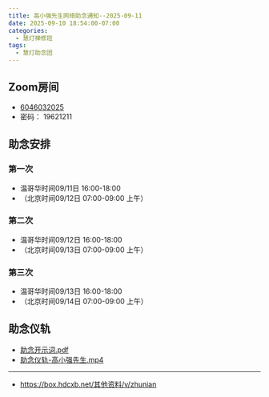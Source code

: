 ```yaml
---
title: 高小强先生网络助念通知--2025-09-11
date: 2025-09-10 18:54:00-07:00
categories:
  - 慧灯禅修班
tags:
  - 慧灯助念团
---
```

## Zoom房间

- [6046032025](https://zoom.us/j/6046032025?pwd=rp7emFqN8mRFa40nc434qFm9iGbGWl.1)
- 密码： 19621211


## 助念安排
### 第一次
- 温哥华时间09/11日 16:00-18:00
- （北京时间09/12日 07:00-09:00 上午）
### 第二次
- 温哥华时间09/12日 16:00-18:00
- （北京时间09/13日 07:00-09:00 上午）
### 第三次
- 温哥华时间09/13日 16:00-18:00
- （北京时间09/14日 07:00-09:00 上午）

## 助念仪轨

- [助念开示词.pdf](https://s3.ap-northeast-1.wasabisys.com/hdcx/hdv/tmp/助念开示词.pdf)
- [助念仪轨-高小强先生.mp4](https://box.hdcxb.net/其他资料/tmp/zhunian-高小强先生.mp4)
---
- <https://box.hdcxb.net/其他资料/v/zhunian>
